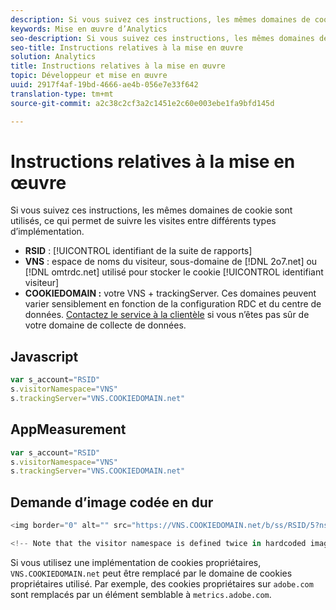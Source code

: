 ```yaml
---
description: Si vous suivez ces instructions, les mêmes domaines de cookie sont utilisés, ce qui permet de suivre les visites entre différents types d’implémentation.
keywords: Mise en œuvre d’Analytics
seo-description: Si vous suivez ces instructions, les mêmes domaines de cookie sont utilisés, ce qui permet de suivre les visites entre différents types d’implémentation.
seo-title: Instructions relatives à la mise en œuvre
solution: Analytics
title: Instructions relatives à la mise en œuvre
topic: Développeur et mise en œuvre
uuid: 2917f4af-19bd-4666-ae4b-056e7e33f642
translation-type: tm+mt
source-git-commit: a2c38c2cf3a2c1451e2c60e003ebe1fa9bfd145d

---
```



# Instructions relatives à la mise en œuvre

Si vous suivez ces instructions, les mêmes domaines de cookie sont utilisés, ce qui permet de suivre les visites entre différents types d’implémentation.

* **RSID** : [!UICONTROL identifiant de la suite de rapports]
* **VNS** : espace de noms du visiteur, sous-domaine de [!DNL 2o7.net] ou [!DNL omtrdc.net] utilisé pour stocker le cookie [!UICONTROL identifiant visiteur]
* **COOKIEDOMAIN :** votre VNS + trackingServer. Ces domaines peuvent varier sensiblement en fonction de la configuration RDC et du centre de données. [Contactez le service à la clientèle](https://helpx.adobe.com/contact/enterprise-support.ec.html#analytics) si vous n’êtes pas sûr de votre domaine de collecte de données.

## Javascript

```javascript
var s_account="RSID" 
s.visitorNamespace="VNS" 
s.trackingServer="VNS.COOKIEDOMAIN.net" 
```

## AppMeasurement

```javascript
var s_account="RSID" 
s.visitorNamespace="VNS" 
s.trackingServer="VNS.COOKIEDOMAIN.net" 
```

## Demande d’image codée en dur

```javascript
<img border="0" alt="" src="https://VNS.COOKIEDOMAIN.net/b/ss/RSID/5?ns=VNS" width="1" height="1" /> 

<!-- Note that the visitor namespace is defined twice in hardcoded image requests; once in the http subdomain, and another using the ns= query string parameter! -->
```

Si vous utilisez une implémentation de cookies propriétaires, `VNS.COOKIEDOMAIN.net` peut être remplacé par le domaine de cookies propriétaires utilisé. Par exemple, des cookies propriétaires sur `adobe.com` sont remplacés par un élément semblable à `metrics.adobe.com`.
